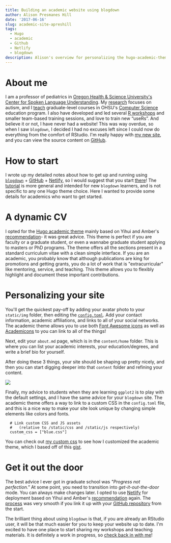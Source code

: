 ```yaml
---
title: Building an academic website using blogdown
author: Alison Presmanes Hill
date: '2017-06-16'
slug: academic-site-apreshill
tags:
  - Hugo
  - academic
  - Github
  - Netlify
  - blogdown
description: Alison's overview for personalizing the hugo-academic-theme
---
```


# About me

I am a professor of pediatrics in [Oregon Health & Science University's](https://www.ohsu.edu) [Center for Spoken Language Understanding](https://www.ohsu.edu/xd/research/centers-institutes/center-for-spoken-language-understanding/). My [research](https://apreshill.rbind.io/publication/) focuses on autism, and I [teach](https://apreshill.rbind.io/#teaching) graduate-level courses in OHSU's [Computer Science](https://www.ohsu.edu/csee) education program. I also have developed and led several [R workshops](https://apreshill.rbind.io/#talks) and smaller team-based training sessions, and love to train new “useRs”. And believe it or not, I have never had a website! This was way overdue, so when I saw `blogdown`, I decided I had no excuses left since I could now do everything from the comfort of RStudio. I'm really happy with [my new site](https://apreshill.rbind.io), and you can view the source content on [GitHub](https://github.com/rbind/apreshill).

# How to start

I wrote up my detailed notes about how to get up and running using [`blogdown`](https://bookdown.org/yihui/blogdown/) + [GitHub](https://github.com) + [Netlify](https://www.netlify.com), so I would suggest that you start [there](https://apreshill.rbind.io/post/up-and-running-with-blogdown/)! The [tutorial](https://apreshill.rbind.io/post/up-and-running-with-blogdown/) is more general and intended for new `blogdown` learners, and is not specific to any one Hugo theme choice. Here I wanted to provide some details for academics who want to get started.

# A dynamic CV

I opted for the [Hugo academic theme](https://github.com/gcushen/hugo-academic) mainly based on Yihui and Amber's [recommendation](https://bookdown.org/yihui/blogdown/other-themes.html)- it was great advice. This theme is perfect if you are faculty or a graduate student, or even a wannabe graduate student applying to masters or PhD programs. The theme offers all the sections present in a standard curriculum vitae with a clean simple interface. If you are an academic, you probably know that although publications are king for promotions and getting grants, you do a lot of work that is "extracurricular" like mentoring, service, and teaching. This theme allows you to flexibly highlight and document these important contributions. 

# Personalizing your site

You'll get the quickest pay-off by adding your avatar photo to your `static/img` folder, then editing the [`config.toml`](https://github.com/rbind/apreshill/blob/master/config.toml). Add your contact information, academic affiliations, and links to all of your social networks. The academic theme allows you to use both [Font Awesome icons](http://fontawesome.io) as well as [Academicons](http://jpswalsh.github.io/academicons/) to you can link to all of the things!

Next, edit your `about.md` page, which is in the `content/home` folder. This is where you can list your academic interests, your education/degrees, and write a brief bio for yourself. 

After doing these 3 things, your site should be shaping up pretty nicely, and then you can start digging deeper into that `content` folder and refining your content.

![](site-screenshot.png)

Finally, my advice to students when they are learning `ggplot2` is to play with the default settings, and I have the same advice for your `blogdown` site. The academic theme offers a way to link to a custom CSS in the `config.toml` file, and this is a nice way to make your site look unique by changing simple elements like colors and fonts. 

```
  # Link custom CSS and JS assets
  #   (relative to /static/css and /static/js respectively)
  custom_css = ["blue.css"]
```

You can check out [my custom css](https://github.com/apreshill/apreshill/blob/master/static/css/blue.css) to see how I customized the academic theme, which I based off of this [gist](https://gist.github.com/gcushen/d5525a4506b9ccf83f2bce592a895495).


# Get it out the door

The best advice I ever got in graduate school was *"Progress not perfection."* At some point, you need to transition into *get-it-out-the-door* mode. You can always make changes later. I opted to use [Netlify](https://www.netlify.com) for deployment based on Yihui and Amber's [recommendation](https://bookdown.org/yihui/blogdown/deployment.html) again. The [process](https://apreshill.rbind.io/post/up-and-running-with-blogdown/#deploy-in-netlify) was very smooth if you link it up with your [GitHub repository](https://apreshill.rbind.io/post/up-and-running-with-blogdown/#in-github) from the start. 

The brilliant thing about using `blogdown` is that, if you are already an RStudio user, it will be that much easier for you to keep your website up to date. I'm excited to have one place to start sharing my workshops and teaching materials. It is definitely a work in progress, so [check back in with me](https://apreshill.rbind.io)!

